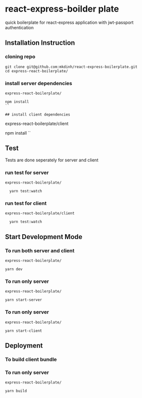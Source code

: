 # react-express-boilder plate

quick boilerplate for react-express application with jwt-passport authentication

## Installation Instruction

### cloning repo

```
git clone git@github.com:mkdinh/react-express-boilerplate.git
cd express-react-boilerplate/
```

### install server dependencies

```
express-react-boilerplate/

npm install
``

## install client dependencies
```

express-react-boilerplate/client

npm install
``

## Test

Tests are done seperately for server and client

### run test for server

```
express-react-boilerplate/

  yarn test:watch
```

### run test for client

```
express-react-boilerplate/client

  yarn test:watch
```

## Start Development Mode

### To run both server and client

```
express-react-boilerplate/

yarn dev
```

### To run only server

```
express-react-boilerplate/

yarn start-server
```

### To run only server

```
express-react-boilerplate/

yarn start-client
```

## Deployment

### To build client bundle

### To run only server

```
express-react-boilerplate/

yarn build
```
